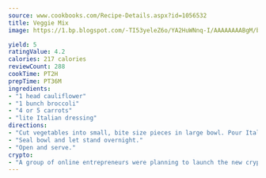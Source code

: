 ```yaml
---
source: www.cookbooks.com/Recipe-Details.aspx?id=1056532
title: Veggie Mix
image: https://1.bp.blogspot.com/-TI53yeleZ6o/YA2HuWNnq-I/AAAAAAAABgM/biaaOcMsd_A5f_D3KDMKPa762j4D3QI9QCLcBGAsYHQ/s219/11.png

yield: 5
ratingValue: 4.2
calories: 217 calories
reviewCount: 288
cookTime: PT2H
prepTime: PT36M
ingredients:
- "1 head cauliflower"
- "1 bunch broccoli"
- "4 or 5 carrots"
- "lite Italian dressing"
directions:
- "Cut vegetables into small, bite size pieces in large bowl. Pour Italian dressing over vegetables and mix well."
- "Seal bowl and let stand overnight."
- "Open and serve."
crypto:
- "A group of online entrepreneurs were planning to launch the new cryptocurrency on Thursday."
---
```

